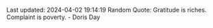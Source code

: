 Last updated: 2024-04-02 19:14:19
Random Quote: Gratitude is riches. Complaint is poverty. - Doris Day